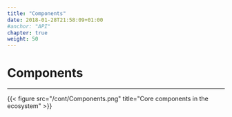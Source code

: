 ```yaml
---
title: "Components"
date: 2018-01-28T21:58:09+01:00
#anchor: "API"
chapter: true
weight: 50
---
```

# Components
<hr>
{{< figure src="/cont/Components.png" title="Core components in the ecosystem" >}}
